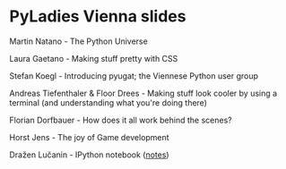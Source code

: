 PyLadies Vienna slides
===============

<p>Martin Natano - The Python Universe</p>

<p>Laura Gaetano - Making stuff pretty with CSS</p>

<p>Stefan Koegl - Introducing pyugat; the Viennese Python user group</p>

<p>Andreas Tiefenthaler & Floor Drees - Making stuff look cooler by using a terminal (and understanding what you're doing there)</p>

<p>Florian Dorfbauer - How does it all work behind the scenes?</p>

<p>Horst Jens - The joy of Game development</p>

<p>Dražen Lučanin - IPython notebook (<a href="http://nbviewer.ipython.org/5795920">notes</a>)</p>
